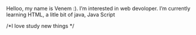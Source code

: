 Helloo, my name is Venem :). 
I’m interested in web devoloper. 
I’m currently learning HTML, a litle bit of java, Java Script

/*I love study new things */
